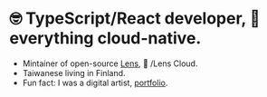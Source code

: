 # :nerd_face: TypeScript/React developer, :hugs: everything cloud-native.

- Mintainer of open-source [Lens](https://github.com/lensapp/lens), 🌱 /Lens Cloud.
- Taiwanese living in Finland.
- Fun fact: I was a digital artist, [portfolio](https://chenhunghan.github.io/).
